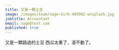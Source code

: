 ```yaml
---
title: 又是一顆土豆
image: /images/team/sage-kirk-485982-unsplash.jpg
jobtitle: Accountant
email: sage@test.com
published: true
---
```

又是一顆路過的土豆
西瓜太重了，滾不動了。
